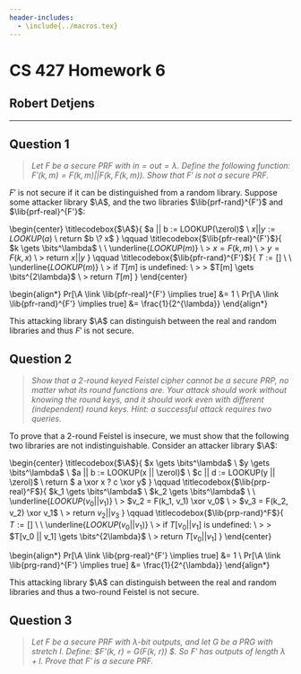 ```yaml
---
header-includes:
  - \include{../macros.tex}
---
```


# CS 427 Homework 6

## Robert Detjens

---

## Question 1

> *Let $F$ be a secure PRF with $in = out = \lambda$. Define the following
> function: $F'(k, m) = F(k, m) || F(k, F(k, m))$. Show that $F'$ is not a
> secure PRF.*

$F'$ is not secure if it can be distinguished from a random library. Suppose
some attacker library $\A$, and the two libraries $\lib{prf-rand}^{F'}$ and
$\lib{prf-real}^{F'}$:

\begin{center}
\titlecodebox{$\A$}{
  $a || b := LOOKUP(\zerol)$ \\
  $x || y := LOOKUP(a)$ \\
  return $b \? x$
}
\qquad
\titlecodebox{$\lib{pfr-real}^{F'}$}{
  $k \gets \bits^\lambda$ \\ \\
  \underline{$LOOKUP(m)$} \\
  \> $x = F(k, m)$ \\
  \> $y = F(k, x)$ \\
  \> return $x || y$
}
\qquad
\titlecodebox{$\lib{pfr-rand}^{F'}$}{
  $T := []$ \\ \\
  \underline{$LOOKUP(m)$} \\
  \> if $T[m]$ is undefined: \\
  \> \> $T[m] \gets \bits^{2\lambda}$ \\
  \> return $T[m]$
}
\end{center}

\begin{align*}
Pr[\A \link \lib{pfr-real}^{F'} \implies true] &= 1 \\
Pr[\A \link \lib{pfr-rand}^{F'} \implies true] &= \frac{1}{2^{\lambda}}
\end{align*}

This attacking library $\A$ can distinguish between the real and random
libraries and thus $F'$ is not secure.

## Question 2

> *Show that a 2-round keyed Feistel cipher cannot be a secure PRP, no matter
> what its round functions are. Your attack should work without knowing the
> round keys, and it should work even with different (independent) round keys.
> Hint: a successful attack requires two queries.*

To prove that a 2-round Feistel is insecure, we must show that the following two
libraries are not indistinguishable. Consider an attacker library $\A$:

\begin{center}
\titlecodebox{$\A$}{
  $x \gets \bits^\lambda$ \\
  $y \gets \bits^\lambda$ \\
  $a || b := LOOKUP(x || \zerol)$ \\
  $c || d := LOOKUP(y || \zerol)$ \\
  return $ a \xor x  \? c \xor y$
}
\qquad
\titlecodebox{$\lib{prp-real}^F$}{
  $k_1 \gets \bits^\lambda$ \\
  $k_2 \gets \bits^\lambda$ \\ \\
  \underline{$LOOKUP(v_0 || v_1)$} \\
  \> $v_2 = F(k_1, v_1) \xor v_0$ \\
  \> $v_3 = F(k_2, v_2) \xor v_1$ \\
  \> return $v_2 || v_3$
}
\qquad
\titlecodebox{$\lib{prp-rand}^F$}{
  $T := []$ \\ \\
  \underline{$LOOKUP(v_0 || v_1)$} \\
  \> if $T[v_0 || v_1]$ is undefined: \\
  \> \> $T[v_0 || v_1] \gets \bits^{2\lambda}$ \\
  \> return $T[v_0 || v_1]$
}
\end{center}

\begin{align*}
Pr[\A \link \lib{prg-real}^{F'} \implies true] &= 1 \\
Pr[\A \link \lib{prg-rand}^{F'} \implies true] &= \frac{1}{2^{\lambda}}
\end{align*}

This attacking library $\A$ can distinguish between the real and random
libraries and thus a two-round Feistel is not secure.

## Question 3

> *Let $F$ be a secure PRF with $\lambda$-bit outputs, and let $G$ be a PRG with
> stretch $l$. Define: $F'(k, r) = G(F(k, r)) $. So $F'$ has outputs of length
> $\lambda + l$. Prove that $F'$ is a secure PRF.*
